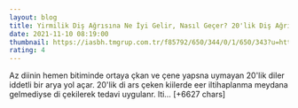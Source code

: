```yaml
--- 
layout: blog
title: Yirmilik Diş Ağrısına Ne İyi Gelir, Nasıl Geçer? 20'lik Diş Ağrısı Belirtileri Nelerdir Ve Boğaz Ağrısı Yapar Mı?
date: 2021-11-10 08:19:00
thumbnail: https://iasbh.tmgrup.com.tr/f85792/650/344/0/1/650/343?u=https://isbh.tmgrup.com.tr/sbh/2021/05/25/20lik-dis-agrisi-nasil-gecer-ne-iyi-gelir-20lik-dis-agrisi-belirtileri-nelerdir-bogaz-agrisi-yapar-mi-1621928991706.jpg
rating: 4
---
```

Az diinin hemen bitiminde ortaya çkan ve çene yapsna uymayan 20'lik diler iddetli bir arya yol açar. 20'lik di ars çeken kiilerde eer iltihaplanma meydana gelmediyse di çekilerek tedavi uygulanr. lti… [+6627 chars]